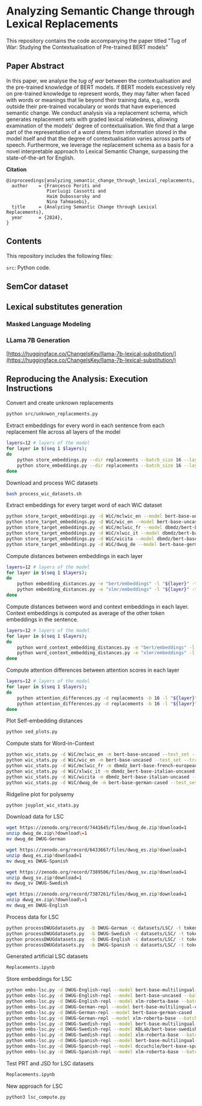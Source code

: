 # Analyzing Semantic Change through Lexical Replacements
This repository contains the code accompanying the paper titled "Tug of War: Studying the Contextualisation of Pre-trained BERT models"

## Paper Abstract
In this paper, we  analyse the _tug of war_ between the contextualisation and the pre-trained knowledge of BERT models. If BERT models excessively rely on pre-trained knowledge to represent words, they may falter when faced with words or meanings that lie beyond their training data, e.g., words outside their pre-trained vocabulary or words that have experienced semantic change. We conduct analysis via a replacement schema, which generates replacement sets with graded lexical relatedness, allowing examination of the models' degree of contextualisation.  We find that a large part of the representation of a word stems from information stored in the model itself and that the degree of contextualisation varies across parts of speech. Furthermore, we leverage the replacement schema as a basis for a novel interpretable approach to Lexical Semantic Change, surpassing the state-of-the-art for English.

<b> Citation </b>

```
@inproceedings{analyzing_semantic_change_through_lexical_replacements,
  author    = {Francesco Periti and
               Pierluigi Cassotti and
               Haim Dubossarsky and
               Nina Tahmasebi},
  title     = {Analyzing Semantic Change through Lexical Replacements},
  year      = {2024},
}
```

## Contents
This repository includes the following files:

`src`: Python code.


## SemCor dataset

## Lexical substitutes generation
### Masked Language Modeling

### LLama 7B Generation
[https://huggingface.co/ChangeIsKey/llama-7b-lexical-substitution/](https://huggingface.co/ChangeIsKey/llama-7b-lexical-substitution/)


## Reproducing the Analysis: Execution Instructions

Convert and create unknown replacements
```bash
python src/unknwon_replacements.py
```

Extract embeddings for every word in each sentence from each replacement file across all layers of the model
```bash
layers=12 # layers of the model
for layer in $(seq 1 $layers);
do
    python store_embeddings.py --dir replacements --batch_size 16 --layer "${layer}" --model bert-base-uncased --use_gpu -s "##"
    python store_embeddings.py --dir replacements --batch_size 16 --layer "${layer}" --model xlm-roberta-base --use_gpu -s "_"
done
```

Download and process WiC datasets
```bash
bash process_wic_datasets.sh
```

Extract embeddings for every target word of each WiC dataset 
```bash
python store_target_embeddings.py -d WiC/mclwic_en --model bert-base-uncased --batch_size 16 --train_set --test_set --dev_set --use_gpu
python store_target_embeddings.py -d WiC/wic_en --model bert-base-uncased --batch_size 16 --train_set --test_set --dev_set --use_gpu
python store_target_embeddings.py -d WiC/mclwic_fr --model dbmdz/bert-base-french-europeana-cased --batch_size 16 --test_set --dev_set --use_gpu # no train set available
python store_target_embeddings.py -d WiC/xlwic_it --model dbmdz/bert-base-italian-uncased --batch_size 16 --train_set --test_set --dev_set --use_gpu
python store_target_embeddings.py -d WiC/wicita --model dbmdz/bert-base-italian-uncased --batch_size 16 --train_set --test_set --dev_set --use_gpu
python store_target_embeddings.py -d WiC/dwug_de --model bert-base-german-cased --batch_size 16 --train_set --test_set --dev_set --use_gpu
```

Compute distances between embeddings in each layer
```bash
layers=12 # layers of the model
for layer in $(seq 1 $layers);
do
    python embedding_distances.py -e "bert/embeddings" -l "${layer}" -t "bert/target_index" -s "bert/special_token_mask" --model_type bert
    python embedding_distances.py -e "xlmr/embeddings" -l "${layer}" -t "xlmr/target_index" -s "xlmr/special_token_mask" --model_type xlmr
done
```

Compute distances between word and context embeddings in each layer. Context embeddings is computed as average of the other token embeddings in the sentence.
```bash
layers=12 # layers of the model
for layer in $(seq 1 $layers);
do
    python word_context_embedding_distances.py -e "bert/embeddings" -l "${layer}" -t "bert/target_index" -s "bert/special_tokens_mask" --model_type bert
    python word_context_embedding_distances.py -e "xlmr/embeddings" -l "${layer}" -t "xlmr/target_index" -s "xlmr/special_tokens_mask" --model_type xlmr
done
```

Compute attention differences between attention scores in each layer
```bash
layers=12 # layers of the model
for layer in $(seq 1 $layers);
do
    python attention_differences.py -d replacements -b 16 -l "${layer}" -m bert-base-uncased -s "##" --use_gpu
    python attention_differences.py -d replacements -b 16 -l "${layer}" -m xlm-roberta-base -s "_" --use_gpu
done
```

Plot Self-embedding distances
```bash
python sed_plots.py
```

Compute stats for Word-in-Context
```bash
python wic_stats.py -d WiC/mclwic_en -m bert-base-uncased --test_set --train_set --dev_set
python wic_stats.py -d WiC/wic_en -m bert-base-uncased --test_set --train_set --dev_set
python wic_stats.py -d WiC/mclwic_fr -m dbmdz_bert-base-french-europeana-cased --test_set --dev_set
python wic_stats.py -d WiC/xlwic_it -m dbmdz_bert-base-italian-uncased --test_set --train_set --dev_set
python wic_stats.py -d WiC/wicita -m dbmdz_bert-base-italian-uncased --test_set --train_set --dev_set
python wic_stats.py -d WiC/dwug_de -m bert-base-german-cased --test_set --train_set --dev_set
```

Ridgeline plot for polysemy
```bash
python joyplot_wic_stats.py
```

Download data for LSC
```bash
wget https://zenodo.org/record/7441645/files/dwug_de.zip?download=1
unzip dwug_de.zip\?download\=1
mv dwug_de DWUG-German

wget https://zenodo.org/record/6433667/files/dwug_es.zip?download=1
unzip dwug_es.zip?download=1
mv dwug_es DWUG-Spanish

wget https://zenodo.org/record/7389506/files/dwug_sv.zip?download=1
unzip dwug_sv.zip?download=1
mv dwug_sv DWUG-Swedish

wget https://zenodo.org/record/7387261/files/dwug_en.zip?download=1
unzip dwug_en.zip\?download\=1
mv dwug_en DWUG-English
```

Process data for LSC
```bash
python processDWUGdatasets.py  -b DWUG-German -c datasets/LSC/ -t tokenization/LSC
python processDWUGdatasets.py  -b DWUG-Swedish -c datasets/LSC/ -t tokenization/LSC
python processDWUGdatasets.py  -b DWUG-English -c datasets/LSC/ -t tokenization/LSC
python processDWUGdatasets.py  -b DWUG-Spanish -c datasets/LSC/ -t tokenization/LSC
```

Generated artificial LSC datasets
```bash
Replacements.ipynb
```

Store embeddings for LSC
```bash
python embs-lsc.py -d DWUG-English-repl --model bert-base-multilingual-cased --batch_size 16 --use_gpu
python embs-lsc.py -d DWUG-English-repl --model bert-base-uncased --batch_size 16 --use_gpu
python embs-lsc.py -d DWUG-English-repl --model xlm-roberta-base --batch_size 16 --use_gpu
python embs-lsc.py -d DWUG-German-repl --model bert-base-multilingual-cased --batch_size 16 --use_gpu
python embs-lsc.py -d DWUG-German-repl --model bert-base-german-cased --batch_size 16 --use_gpu
python embs-lsc.py -d DWUG-German-repl --model xlm-roberta-base --batch_size 16 --use_gpu
python embs-lsc.py -d DWUG-Swedish-repl --model bert-base-multilingual-cased --batch_size 16 --use_gpu
python embs-lsc.py -d DWUG-Swedish-repl --model KBLab/bert-base-swedish-cased-new --batch_size 8 --use_gpu
python embs-lsc.py -d DWUG-Swedish-repl --model xlm-roberta-base --batch_size 16 --use_gpu
python embs-lsc.py -d DWUG-Spanish-repl --model bert-base-multilingual-cased --batch_size 16 --use_gpu
python embs-lsc.py -d DWUG-Spanish-repl --model dccuchile/bert-base-spanish-wwm-uncased --batch_size 16 --use_gpu
python embs-lsc.py -d DWUG-Spanish-repl --model xlm-roberta-base --batch_size 16 --use_gpu
```

Test PRT and JSD for LSC datasets
```bash
Replacements.ipynb
```

New approach for LSC
```bash
python3 lsc_compute.py
```

